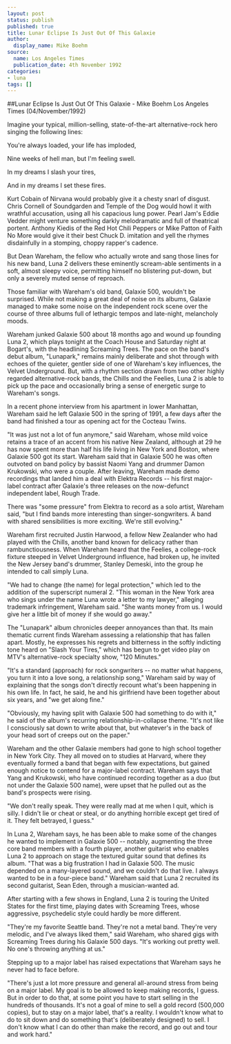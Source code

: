 ```yaml
---
layout: post
status: publish
published: true
title: Lunar Eclipse Is Just Out Of This Galaxie
author:
  display_name: Mike Boehm
source:
  name: Los Angeles Times
  publication_date: 4th November 1992
categories:
- luna
tags: []
---
```


##Lunar Eclipse Is Just Out Of This Galaxie - Mike Boehm Los Angeles Times (04/November/1992)

Imagine your typical, million-selling, state-of-the-art alternative-rock hero singing the following lines:

You're always loaded, your life has imploded,

Nine weeks of hell man, but I'm feeling swell.

In my dreams I slash your tires,

And in my dreams I set these fires.

Kurt Cobain of Nirvana would probably give it a chesty snarl of disgust. Chris Cornell of Soundgarden and Temple of the Dog would howl it with wrathful accusation, using all his capacious lung power. Pearl Jam's Eddie Vedder might venture something darkly melodramatic and full of theatrical portent. Anthony Kiedis of the Red Hot Chili Peppers or Mike Patton of Faith No More would give it their best Chuck D. imitation and yell the rhymes disdainfully in a stomping, choppy rapper's cadence.

But Dean Wareham, the fellow who actually wrote and sang those lines for his new band, Luna 2 delivers these eminently scream-able sentiments in a soft, almost sleepy voice, permitting himself no blistering put-down, but only a severely muted sense of reproach.

Those familiar with Wareham's old band, Galaxie 500, wouldn't be surprised. While not making a great deal of noise on its albums, Galaxie managed to make some noise on the independent rock scene over the course of three albums full of lethargic tempos and late-night, melancholy moods.

Wareham junked Galaxie 500 about 18 months ago and wound up founding Luna 2, which plays tonight at the Coach House and Saturday night at Bogart's, with the headlining Screaming Trees. The pace on the band's debut album, "Lunapark," remains mainly deliberate and shot through with echoes of the quieter, gentler side of one of Wareham's key influences, the Velvet Underground. But, with a rhythm section drawn from two other highly regarded alternative-rock bands, the Chills and the Feelies, Luna 2 is able to pick up the pace and occasionally bring a sense of energetic surge to Wareham's songs.

In a recent phone interview from his apartment in lower Manhattan, Wareham said he left Galaxie 500 in the spring of 1991, a few days after the band had finished a tour as opening act for the Cocteau Twins.

"It was just not a lot of fun anymore," said Wareham, whose mild voice retains a trace of an accent from his native New Zealand, although at 29 he has now spent more than half his life living in New York and Boston, where Galaxie 500 got its start. Wareham said that in Galaxie 500 he was often outvoted on band policy by bassist Naomi Yang and drummer Damon Krukowski, who were a couple. After leaving, Wareham made demo recordings that landed him a deal with Elektra Records -- his first major-label contract after Galaxie's three releases on the now-defunct independent label, Rough Trade.

There was "some pressure" from Elektra to record as a solo artist, Wareham said, "but I find bands more interesting than singer-songwriters. A band with shared sensibilities is more exciting. We're still evolving."

Wareham first recruited Justin Harwood, a fellow New Zealander who had played with the Chills, another band known for delicacy rather than rambunctiousness. When Wareham heard that the Feelies, a college-rock fixture steeped in Velvet Underground influence, had broken up, he invited the New Jersey band's drummer, Stanley Demeski, into the group he intended to call simply Luna.

"We had to change (the name) for legal protection," which led to the addition of the superscript numeral 2. "This woman in the New York area who sings under the name Luna wrote a letter to my lawyer," alleging trademark infringement, Wareham said. "She wants money from us. I would give her a little bit of money if she would go away."

The "Lunapark" album chronicles deeper annoyances than that. Its main thematic current finds Wareham assessing a relationship that has fallen apart. Mostly, he expresses his regrets and bitterness in the softly indicting tone heard on "Slash Your Tires," which has begun to get video play on MTV's alternative-rock specialty show, "120 Minutes."

"It's a standard (approach) for rock songwriters -- no matter what happens, you turn it into a love song, a relationship song," Wareham said by way of explaining that the songs don't directly recount what's been happening in his own life. In fact, he said, he and his girlfriend have been together about six years, and "we get along fine."

"Obviously, my having split with Galaxie 500 had something to do with it," he said of the album's recurring relationship-in-collapse theme. "It's not like I consciously sat down to write about that, but whatever's in the back of your head sort of creeps out on the paper."

Wareham and the other Galaxie members had gone to high school together in New York City. They all moved on to studies at Harvard, where they eventually formed a band that began with few expectations, but gained enough notice to contend for a major-label contract. Wareham says that Yang and Krukowski, who have continued recording together as a duo (but not under the Galaxie 500 name), were upset that he pulled out as the band's prospects were rising.

"We don't really speak. They were really mad at me when I quit, which is silly. I didn't lie or cheat or steal, or do anything horrible except get tired of it. They felt betrayed, I guess."

In Luna 2, Wareham says, he has been able to make some of the changes he wanted to implement in Galaxie 500 -- notably, augmenting the three core band members with a fourth player, another guitarist who enables Luna 2 to approach on stage the textured guitar sound that defines its album. "That was a big frustration I had in Galaxie 500. The music depended on a many-layered sound, and we couldn't do that live. I always wanted to be in a four-piece band." Wareham said that Luna 2 recruited its second guitarist, Sean Eden, through a musician-wanted ad.

After starting with a few shows in England, Luna 2 is touring the United States for the first time, playing dates with Screaming Trees, whose aggressive, psychedelic style could hardly be more different.

"They're my favorite Seattle band. They're not a metal band. They're very melodic, and I've always liked them," said Wareham, who shared gigs with Screaming Trees during his Galaxie 500 days. "It's working out pretty well. No one's throwing anything at us."

Stepping up to a major label has raised expectations that Wareham says he never had to face before.

"There's just a lot more pressure and general all-around stress from being on a major label. My goal is to be allowed to keep making records, I guess. But in order to do that, at some point you have to start selling in the hundreds of thousands. It's not a goal of mine to sell a gold record (500,000 copies), but to stay on a major label, that's a reality. I wouldn't know what to do to sit down and do something that's (deliberately designed) to sell. I don't know what I can do other than make the record, and go out and tour and work hard."

